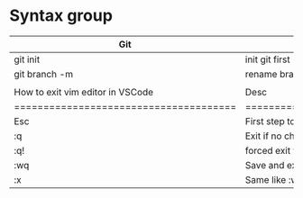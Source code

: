 # Syntax group

| Git                                    | Description                            |
| -------------------------------------- | -------------------------------------- |
| git init                               | init git first                         |
| git branch -m <new-branch-name>        | rename branch local                    |
|                                        |                                        |
| How to exit vim editor in VSCode       | Desc                                   |
| ====================================== | ====================================== |
| Esc                                    | First step to exit                     |
| :q                                     | Exit if no changes                     |
| :q!                                    | forced exit without saving             |
| :wq                                    | Save and exit                          |
| :x                                     | Same like :wq, save and exit           |
